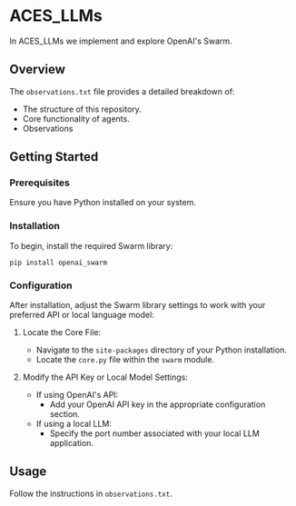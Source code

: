# ACES_LLMs

In ACES_LLMs we implement and explore OpenAI's Swarm.

## Overview

The `observations.txt` file provides a detailed breakdown of:
- The structure of this repository.
- Core functionality of agents.
- Observations

## Getting Started

### Prerequisites

Ensure you have Python installed on your system.

### Installation

To begin, install the required Swarm library:

`pip install openai_swarm`

### Configuration

After installation, adjust the Swarm library settings to work with your preferred API or local language model:

1. Locate the Core File:
   - Navigate to the `site-packages` directory of your Python installation.
   - Locate the `core.py` file within the `swarm` module.

2. Modify the API Key or Local Model Settings:
   - If using OpenAI's API:
     - Add your OpenAI API key in the appropriate configuration section.
   - If using a local LLM:
     - Specify the port number associated with your local LLM application.

## Usage

Follow the instructions in `observations.txt`.
